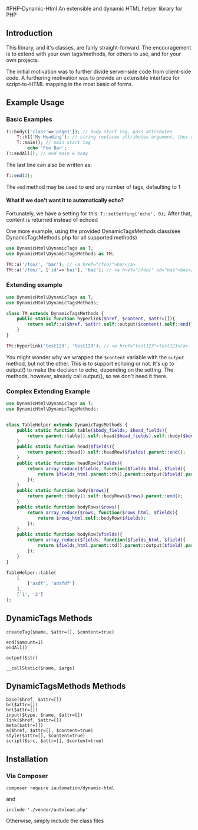 #PHP-Dynamic-Html
An extensible and dynamic HTML helper library for PHP

## Introduction
This library, and it's classes, are fairly straight-forward. The encouragement is to extend with your own tags/methods, for others to use, and for your own projects.

The initial motivation was to further divide server-side code from client-side code. A furthering motivation was to provide an extensible interface for script-to-HTML mapping in the most basic of forms.

## Example Usage

### Basic Examples
```php
T::body(['class'=>'page1']); // body start tag, pass attributes
	T::h1('My Heading'); // string replaces attributes argument, thus auto closing the tag
	T::main(); // main start tag
		echo 'Foo Bar';
T::endAll(); // end main & body
```
The last line can also be written as:
```php
T::end(2);
```
The `end` method may be used to end any number of tags, defaulting to 1

#### What if we don't want it to automatically echo?
Fortunately, we have a setting for this:
`T::setSetting('echo', 0);`
After that, content is returned instead of echoed

One more example, using the provided DynamicTagsMethods class(see DynamicTagsMethods.php for all supported methods)
```php
use DynamicHtml\DynamicTags as T;
use DynamicHtml\DynamicTagsMethods as TM;

TM::a('/foo/', 'bar'); // <a href="/foo/">bar</a>
TM::a('/foo/', ['id'=>'baz'], 'baz'); // <a href="/foo/" id="baz">baz</a>
```

### Extending example
```php
use DynamicHtml\DynamicTags as T;
use DynamicHtml\DynamicTagsMethods;

class TM extends DynamicTagsMethods {
	public static function hyperlink($href, $content, $attr=[]){
		return self::a($href, $attr).self::output($content).self::end();
	}
}

TM::hyperlink('test123', 'test123'); // <a href="test123">test123</a>
```
You might wonder why we wrapped the `$content` variable with the `output` method, but not the other. This is to support echoing or not. It's up to output() to make the decision to echo, depending on the setting. The methods, however, already call output(), so we don't need it there.

### Complex Extending Example
```php
use DynamicHtml\DynamicTags as T;
use DynamicHtml\DynamicTagsMethods;


class TableHelper extends DynamicTagsMethods {
	public static function table($body_fields, $head_fields){
		return parent::table().self::head($head_fields).self::body($body_fields).parent::end();
	}
	public static function head($fields){
		return parent::thead().self::headRow($fields).parent::end();
	}
	public static function headRow($fields){
		return array_reduce($fields, function($fields_html, $field){
			return $fields_html.parent::th().parent::output($field).parent::end();
		});
	}
	public static function body($rows){
		return parent::tbody().self::bodyRows($rows).parent::end();
	}
	public static function bodyRows($rows){
		return array_reduce($rows, function($rows_html, $fields){
			return $rows_html.self::bodyRow($fields);
		});
	}
	public static function bodyRow($fields){
		return array_reduce($fields, function($fields_html, $field){
			return $fields_html.parent::td().parent::output($field).parent::end();
		});
	}
}

TableHelper::table(
	[
		['asdf', 'adsfdf']
	],
	['1', '2']
);
```

## DynamicTags Methods
```
createTag($name, $attr=[], $content=true)

end($amount=1)
endAll()

output($str)

__callStatic($name, $args)
```

## DynamicTagsMethods Methods
```
base($href, $attr=[])
br($attr=[])
hr($attr=[])
input($type, $name, $attr=[])
link($href, $attr=[])
meta($attr=[])
a($href, $attr=[], $content=true)
style($attr=[], $content=true)
script($src, $attr=[], $content=true)
```

## Installation
### Via Composer
```
composer require iautomation/dynamic-html
```
and
```
include './vendor/autoload.php'
```
Otherwise, simply include the class files